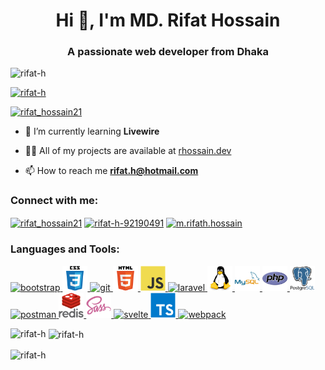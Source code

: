 <h1 align="center">Hi 👋, I'm MD. Rifat Hossain</h1>
<h3 align="center">A passionate web developer from Dhaka</h3>

<p align="left"> <img src="https://komarev.com/ghpvc/?username=rifat-h&label=Profile%20views&color=0e75b6&style=flat" alt="rifat-h" /> </p>

<p align="left"> <a href="https://github.com/ryo-ma/github-profile-trophy"><img src="https://github-profile-trophy.vercel.app/?username=rifat-h" alt="rifat-h" /></a> </p>

<p align="left"> <a href="https://twitter.com/rifat_hossain21" target="blank"><img src="https://img.shields.io/twitter/follow/rifat_hossain21?logo=twitter&style=for-the-badge" alt="rifat_hossain21" /></a> </p>

- 🌱 I’m currently learning **Livewire**

- 👨‍💻 All of my projects are available at [rhossain.dev](rhossain.dev)

- 📫 How to reach me **rifat.h@hotmail.com**

<h3 align="left">Connect with me:</h3>
<p align="left">
<a href="https://twitter.com/rifat_hossain21" target="blank"><img align="center" src="https://raw.githubusercontent.com/rahuldkjain/github-profile-readme-generator/master/src/images/icons/Social/twitter.svg" alt="rifat_hossain21" height="30" width="40" /></a>
<a href="https://linkedin.com/in/rifat-h-92190491" target="blank"><img align="center" src="https://raw.githubusercontent.com/rahuldkjain/github-profile-readme-generator/master/src/images/icons/Social/linked-in-alt.svg" alt="rifat-h-92190491" height="30" width="40" /></a>
<a href="https://fb.com/m.rifath.hossain" target="blank"><img align="center" src="https://raw.githubusercontent.com/rahuldkjain/github-profile-readme-generator/master/src/images/icons/Social/facebook.svg" alt="m.rifath.hossain" height="30" width="40" /></a>
</p>

<h3 align="left">Languages and Tools:</h3>
<p align="left"> <a target="_blank" href="https://getbootstrap.com" target="_blank" rel="noreferrer"> <img src="https://w7.pngwing.com/pngs/628/224/png-transparent-bootstrap-plain-wordmark-logo-icon-thumbnail.png" alt="bootstrap" width="40" height="40"/> </a> <a target="_blank" href="https://www.w3schools.com/css/" target="_blank" rel="noreferrer"> <img src="https://raw.githubusercontent.com/devicons/devicon/master/icons/css3/css3-original-wordmark.svg" alt="css3" width="40" height="40"/> </a> <a target="_blank" href="https://git-scm.com/" target="_blank" rel="noreferrer"> <img src="https://www.vectorlogo.zone/logos/git-scm/git-scm-icon.svg" alt="git" width="40" height="40"/> </a> <a target="_blank" href="https://www.w3.org/html/" target="_blank" rel="noreferrer"> <img src="https://raw.githubusercontent.com/devicons/devicon/master/icons/html5/html5-original-wordmark.svg" alt="html5" width="40" height="40"/> </a> <a target="_blank" href="https://developer.mozilla.org/en-US/docs/Web/JavaScript" target="_blank" rel="noreferrer"> <img src="https://raw.githubusercontent.com/devicons/devicon/master/icons/javascript/javascript-original.svg" alt="javascript" width="40" height="40"/> </a> <a target="_blank" href="https://laravel.com/" target="_blank" rel="noreferrer"> <img src="https://w7.pngwing.com/pngs/399/620/png-transparent-laravel-hd-logo-thumbnail.png" alt="laravel" width="40" height="40"/> </a> <a target="_blank" href="https://www.linux.org/" target="_blank" rel="noreferrer"> <img src="https://raw.githubusercontent.com/devicons/devicon/master/icons/linux/linux-original.svg" alt="linux" width="40" height="40"/> </a> <a target="_blank" href="https://www.mysql.com/" target="_blank" rel="noreferrer"> <img src="https://raw.githubusercontent.com/devicons/devicon/master/icons/mysql/mysql-original-wordmark.svg" alt="mysql" width="40" height="40"/> </a> <a target="_blank" href="https://www.php.net" target="_blank" rel="noreferrer"> <img src="https://raw.githubusercontent.com/devicons/devicon/master/icons/php/php-original.svg" alt="php" width="40" height="40"/> </a> <a target="_blank" href="https://www.postgresql.org" target="_blank" rel="noreferrer"> <img src="https://raw.githubusercontent.com/devicons/devicon/master/icons/postgresql/postgresql-original-wordmark.svg" alt="postgresql" width="40" height="40"/> </a> <a target="_blank" href="https://postman.com" target="_blank" rel="noreferrer"> <img src="https://www.vectorlogo.zone/logos/getpostman/getpostman-icon.svg" alt="postman" width="40" height="40"/> </a> <a target="_blank" href="https://redis.io" target="_blank" rel="noreferrer"> <img src="https://raw.githubusercontent.com/devicons/devicon/master/icons/redis/redis-original-wordmark.svg" alt="redis" width="40" height="40"/> </a> <a target="_blank" href="https://sass-lang.com" target="_blank" rel="noreferrer"> <img src="https://raw.githubusercontent.com/devicons/devicon/master/icons/sass/sass-original.svg" alt="sass" width="40" height="40"/> </a> <a target="_blank" href="https://svelte.dev" target="_blank" rel="noreferrer"> <img src="https://upload.wikimedia.org/wikipedia/commons/1/1b/Svelte_Logo.svg" alt="svelte" width="40" height="40"/> </a> <a target="_blank" href="https://www.typescriptlang.org/" target="_blank" rel="noreferrer"> <img src="https://raw.githubusercontent.com/devicons/devicon/master/icons/typescript/typescript-original.svg" alt="typescript" width="40" height="40"/> </a> <a target="_blank" href="https://webpack.js.org" target="_blank" rel="noreferrer"> <img src="https://cdn.iconscout.com/icon/premium/png-256-thumb/voxels-4478552-3709528.png" alt="webpack" width="40" height="40"/> </a> </p>

<p><img align="left" src="https://github-readme-stats.vercel.app/api/top-langs?username=rifat-h&show_icons=true&locale=en&layout=compact" alt="rifat-h" /></p>

<p>&nbsp;<img align="center" src="https://github-readme-stats.vercel.app/api?username=rifat-h&show_icons=true&locale=en" alt="rifat-h" /></p>

<p><img align="center" src="https://github-readme-streak-stats.herokuapp.com/?user=rifat-h&" alt="rifat-h" /></p>

